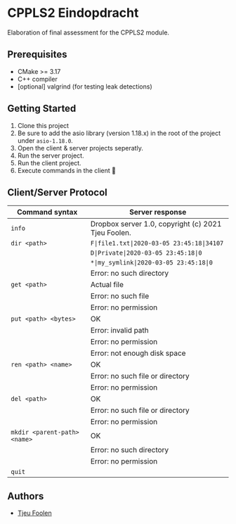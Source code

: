 # CPPLS2 Eindopdracht

Elaboration of final assessment for the CPPLS2 module.

## Prerequisites

- CMake >= 3.17
- C++ compiler
- [optional] valgrind (for testing leak detections) 

## Getting Started

1. Clone this project
2. Be sure to add the asio library (version 1.18.x) in the root of the project under `asio-1.18.0`.
3. Open the client & server projects seperatly.
4. Run the server project.
5. Run the client project.
5. Execute commands in the client :tada:

## Client/Server Protocol

| Command syntax               | Server response                                     |
|------------------------------|-----------------------------------------------------|
| `info`                       | Dropbox server 1.0, copyright (c) 2021 Tjeu Foolen. |
| `dir <path>`                 | `F\|file1.txt\|2020-03-05 23:45:18\|34107`             |
|                              | `D\|Private\|2020-03-05 23:45:18\|0`                   |
|                              | `*\|my_symlink\|2020-03-05 23:45:18\|0`                |
|                              | Error: no such directory                            |
| `get <path>`                 | Actual file                                         |
|                              | Error: no such file                                 |
|                              | Error: no permission                                |
| `put <path> <bytes>`         | OK                                                  |
|                              | Error: invalid path                                 |
|                              | Error: no permission                                |
|                              | Error: not enough disk space                        |
| `ren <path> <name>`          | OK                                                  |
|                              | Error: no such file or directory                    |
|                              | Error: no permission                                |
| `del <path>`                 | OK                                                  |
|                              | Error: no such file or directory                    |
|                              | Error: no permission                                |
| `mkdir <parent-path> <name>` | OK                                                  |
|                              | Error: no such directory                            |
|                              | Error: no permission                                |
| `quit`                       |                                                     |


## Authors

- [Tjeu Foolen](https://github.com/tjeufoolen)
